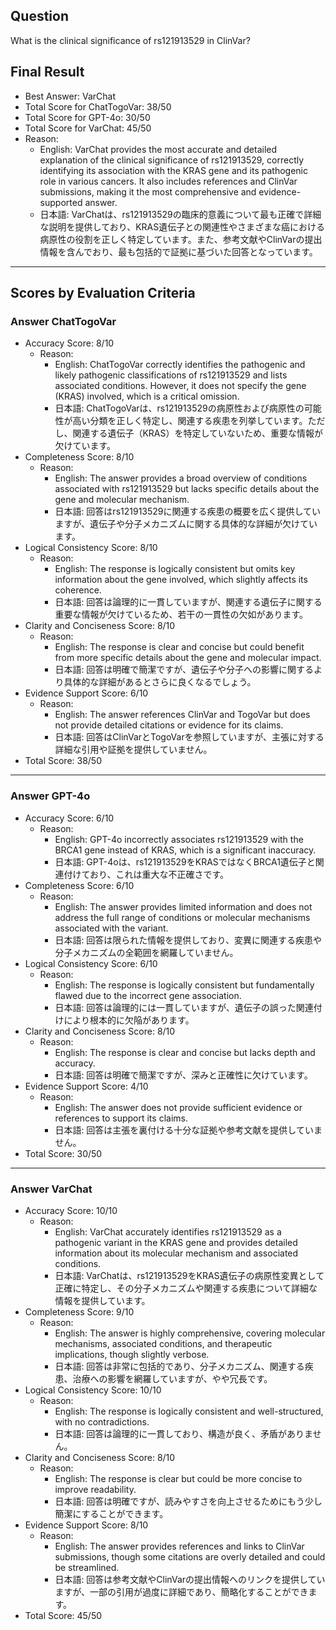 ## Question

What is the clinical significance of rs121913529 in ClinVar?

## Final Result

- Best Answer: VarChat
- Total Score for ChatTogoVar: 38/50
- Total Score for GPT-4o: 30/50
- Total Score for VarChat: 45/50
- Reason:
  - English: VarChat provides the most accurate and detailed explanation of the clinical significance of rs121913529, correctly identifying its association with the KRAS gene and its pathogenic role in various cancers. It also includes references and ClinVar submissions, making it the most comprehensive and evidence-supported answer.
  - 日本語: VarChatは、rs121913529の臨床的意義について最も正確で詳細な説明を提供しており、KRAS遺伝子との関連性やさまざまな癌における病原性の役割を正しく特定しています。また、参考文献やClinVarの提出情報を含んでおり、最も包括的で証拠に基づいた回答となっています。

---

## Scores by Evaluation Criteria

### Answer ChatTogoVar
- Accuracy Score: 8/10
  - Reason: 
    - English: ChatTogoVar correctly identifies the pathogenic and likely pathogenic classifications of rs121913529 and lists associated conditions. However, it does not specify the gene (KRAS) involved, which is a critical omission.
    - 日本語: ChatTogoVarは、rs121913529の病原性および病原性の可能性が高い分類を正しく特定し、関連する疾患を列挙しています。ただし、関連する遺伝子（KRAS）を特定していないため、重要な情報が欠けています。
- Completeness Score: 8/10
  - Reason: 
    - English: The answer provides a broad overview of conditions associated with rs121913529 but lacks specific details about the gene and molecular mechanism.
    - 日本語: 回答はrs121913529に関連する疾患の概要を広く提供していますが、遺伝子や分子メカニズムに関する具体的な詳細が欠けています。
- Logical Consistency Score: 8/10
  - Reason: 
    - English: The response is logically consistent but omits key information about the gene involved, which slightly affects its coherence.
    - 日本語: 回答は論理的に一貫していますが、関連する遺伝子に関する重要な情報が欠けているため、若干の一貫性の欠如があります。
- Clarity and Conciseness Score: 8/10
  - Reason: 
    - English: The response is clear and concise but could benefit from more specific details about the gene and molecular impact.
    - 日本語: 回答は明確で簡潔ですが、遺伝子や分子への影響に関するより具体的な詳細があるとさらに良くなるでしょう。
- Evidence Support Score: 6/10
  - Reason: 
    - English: The answer references ClinVar and TogoVar but does not provide detailed citations or evidence for its claims.
    - 日本語: 回答はClinVarとTogoVarを参照していますが、主張に対する詳細な引用や証拠を提供していません。
- Total Score: 38/50

---

### Answer GPT-4o
- Accuracy Score: 6/10
  - Reason: 
    - English: GPT-4o incorrectly associates rs121913529 with the BRCA1 gene instead of KRAS, which is a significant inaccuracy.
    - 日本語: GPT-4oは、rs121913529をKRASではなくBRCA1遺伝子と関連付けており、これは重大な不正確さです。
- Completeness Score: 6/10
  - Reason: 
    - English: The answer provides limited information and does not address the full range of conditions or molecular mechanisms associated with the variant.
    - 日本語: 回答は限られた情報を提供しており、変異に関連する疾患や分子メカニズムの全範囲を網羅していません。
- Logical Consistency Score: 6/10
  - Reason: 
    - English: The response is logically consistent but fundamentally flawed due to the incorrect gene association.
    - 日本語: 回答は論理的には一貫していますが、遺伝子の誤った関連付けにより根本的に欠陥があります。
- Clarity and Conciseness Score: 8/10
  - Reason: 
    - English: The response is clear and concise but lacks depth and accuracy.
    - 日本語: 回答は明確で簡潔ですが、深みと正確性に欠けています。
- Evidence Support Score: 4/10
  - Reason: 
    - English: The answer does not provide sufficient evidence or references to support its claims.
    - 日本語: 回答は主張を裏付ける十分な証拠や参考文献を提供していません。
- Total Score: 30/50

---

### Answer VarChat
- Accuracy Score: 10/10
  - Reason: 
    - English: VarChat accurately identifies rs121913529 as a pathogenic variant in the KRAS gene and provides detailed information about its molecular mechanism and associated conditions.
    - 日本語: VarChatは、rs121913529をKRAS遺伝子の病原性変異として正確に特定し、その分子メカニズムや関連する疾患について詳細な情報を提供しています。
- Completeness Score: 9/10
  - Reason: 
    - English: The answer is highly comprehensive, covering molecular mechanisms, associated conditions, and therapeutic implications, though slightly verbose.
    - 日本語: 回答は非常に包括的であり、分子メカニズム、関連する疾患、治療への影響を網羅していますが、やや冗長です。
- Logical Consistency Score: 10/10
  - Reason: 
    - English: The response is logically consistent and well-structured, with no contradictions.
    - 日本語: 回答は論理的に一貫しており、構造が良く、矛盾がありません。
- Clarity and Conciseness Score: 8/10
  - Reason: 
    - English: The response is clear but could be more concise to improve readability.
    - 日本語: 回答は明確ですが、読みやすさを向上させるためにもう少し簡潔にすることができます。
- Evidence Support Score: 8/10
  - Reason: 
    - English: The answer provides references and links to ClinVar submissions, though some citations are overly detailed and could be streamlined.
    - 日本語: 回答は参考文献やClinVarの提出情報へのリンクを提供していますが、一部の引用が過度に詳細であり、簡略化することができます。
- Total Score: 45/50